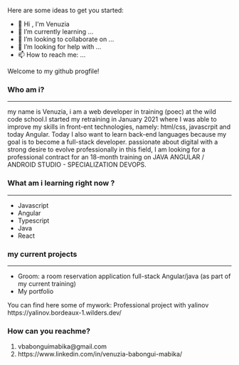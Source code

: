 

Here are some ideas to get you started:

- 👋 Hi , I'm Venuzia
- 🌱 I’m currently learning ...
- 👯 I’m looking to collaborate on ...
- 🤔 I’m looking for help with ...
- 📫 How to reach me: ...

Welcome to my github progfile!

### Who am i?
<hr>


my name is Venuzia, i am a web developer in training (poec) at the wild code school.I started my retraining in January 2021 where I was able to improve my skills in front-ent technologies, namely: html/css, javascrpit and today Angular.
Today I also want to learn back-end languages because my goal is to become a full-stack developer.
passionate about digital with a strong desire to evolve professionally in this field, I am looking for a professional contract for an 18-month training on JAVA ANGULAR / ANDROID STUDIO - SPECIALIZATION DEVOPS.


### What am i learning right now ?
<hr>
<ul>
<li>Javascript</li>
<li>Angular</li>
<li>Typescript</li>
<li>Java</li>
<li>React</li>

</ul>

### my current projects
<hr>

<ul>
<li>Groom: a room reservation application full-stack Angular/java (as part of my current training) </li>
<li>My portfolio</li>

</ul>
You can find here some of mywork:
Professional project with yalinov https://yalinov.bordeaux-1.wilders.dev/






### How can you reachme?
<ol>
<li>vbabonguimabika@gmail.com</li>
<li>https://www.linkedin.com/in/venuzia-babongui-mabika/</li>
</ol>

